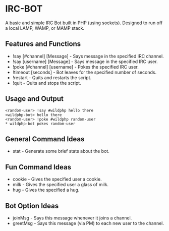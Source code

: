 IRC-BOT
=============
A basic and simple IRC Bot built in PHP (using sockets). 
Designed to run off a local LAMP, WAMP, or MAMP stack.

Features and Functions
-------
* !say [#channel] [Message] - Says message in the specified IRC channel.
* !say [username] [Message] - Says message in the specified IRC user.
* !poke [#channel] [username] - Pokes the specified IRC user.
* !timeout [seconds] - Bot leaves for the specified number of seconds.
* !restart - Quits and restarts the script.
* !quit - Quits and stops the script.

Usage and Output
-------
    <random-user> !say #wildphp hello there
    <wildphp-bot> hello there
    <random-user> !poke #wildphp random-user
    * wildphp-bot pokes random-user

General Command Ideas
-------
* stat - Generate some brief stats about the bot.

Fun Command Ideas
-------
* cookie - Gives the specified user a cookie.
* milk - Gives the specified user a glass of milk.
* hug -  Gives the specified a hug.

Bot Option Ideas
-------
* joinMsg - Says this message whenever it joins a channel.
* greetMsg - Says this message (via PM) to each new user to the channel.